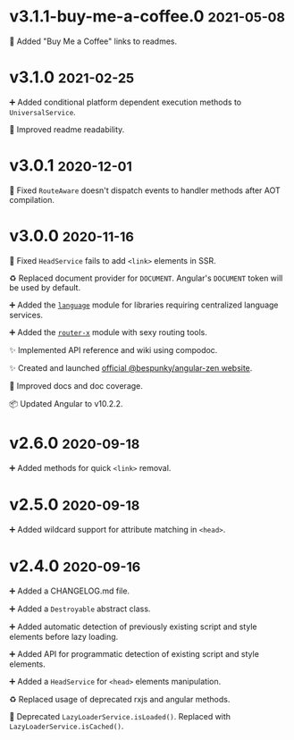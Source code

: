 # **v3.1.1-buy-me-a-coffee.0** <small>2021-05-08</small>
📃 Added "Buy Me a Coffee" links to readmes.

# **v3.1.0** <small>2021-02-25</small>
➕ Added conditional platform dependent execution methods to `UniversalService`.

📃 Improved readme readability.

# **v3.0.1** <small>2020-12-01</small>
🐛 Fixed `RouteAware` doesn't dispatch events to handler methods after AOT compilation.

# **v3.0.0** <small>2020-11-16</small>

🐛 Fixed `HeadService` fails to add `<link>` elements in SSR.

♻ Replaced document provider for `DOCUMENT`. Angular's `DOCUMENT` token will be used by default.

➕ Added the [`language`](https://bs-angular-zen.web.app/docs/zen/additional-documentation/languageintegrationmodule.html) module for libraries requiring centralized language services.

➕ Added the [`router-x`](https://bs-angular-zen.web.app/docs/zen/additional-documentation/routerxmodule.html) module with sexy routing tools.

✨ Implemented API reference and wiki using compodoc.

✨ Created and launched [official @bespunky/angular-zen website](https://bs-angular-zen.web.app).

📃 Improved docs and doc coverage.

📦 Updated Angular to v10.2.2.

# **v2.6.0** <small>2020-09-18</small>
➕ Added methods for quick `<link>` removal.

# **v2.5.0** <small>2020-09-18</small>
➕ Added wildcard support for attribute matching in `<head>`.

# **v2.4.0** <small>2020-09-16</small>

➕ Added a CHANGELOG.md file.

➕ Added a `Destroyable` abstract class.

➕ Added automatic detection of previously existing script and style elements before lazy loading.

➕ Added API for programmatic detection of existing script and style elements.

➕ Added a `HeadService` for `<head>` elements manipulation.

♻ Replaced usage of deprecated rxjs and angular methods.

👴 Deprecated `LazyLoaderService.isLoaded()`. Replaced with `LazyLoaderService.isCached()`.